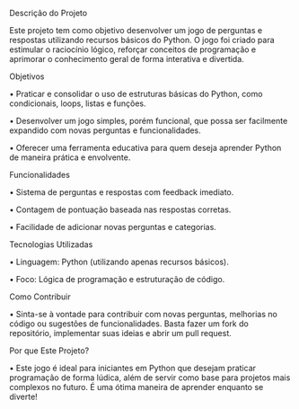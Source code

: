 Descrição do Projeto

Este projeto tem como objetivo desenvolver um jogo de perguntas e respostas utilizando recursos básicos do Python. O jogo foi criado para estimular o raciocínio lógico, reforçar conceitos de programação e aprimorar o conhecimento geral de forma interativa e divertida.

Objetivos

• Praticar e consolidar o uso de estruturas básicas do Python, como condicionais, loops, listas e funções.

• Desenvolver um jogo simples, porém funcional, que possa ser facilmente expandido com novas perguntas e funcionalidades.

• Oferecer uma ferramenta educativa para quem deseja aprender Python de maneira prática e envolvente.

Funcionalidades

• Sistema de perguntas e respostas com feedback imediato.

• Contagem de pontuação baseada nas respostas corretas.

• Facilidade de adicionar novas perguntas e categorias.

Tecnologias Utilizadas

• Linguagem: Python (utilizando apenas recursos básicos).

• Foco: Lógica de programação e estruturação de código.

Como Contribuir

• Sinta-se à vontade para contribuir com novas perguntas, melhorias no código ou sugestões de funcionalidades. Basta fazer um fork do repositório, implementar suas ideias e abrir um pull request.

Por que Este Projeto?

• Este jogo é ideal para iniciantes em Python que desejam praticar programação de forma lúdica, além de servir como base para projetos mais complexos no futuro. É uma ótima maneira de aprender enquanto se diverte!
